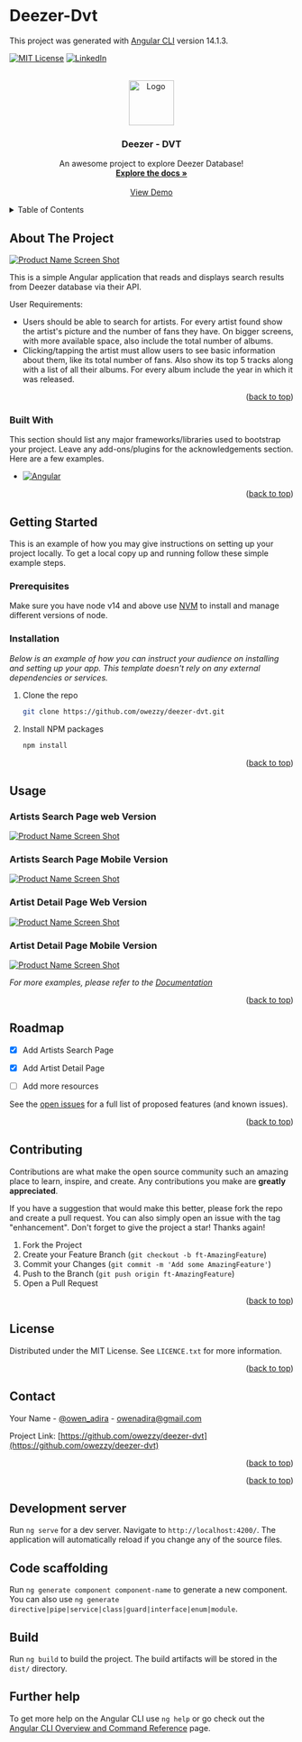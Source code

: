 # Deezer-Dvt

This project was generated with [Angular CLI](https://github.com/angular/angular-cli) version 14.1.3.


<!-- [![Contributors][contributors-shield]][contributors-url] -->
<!-- [![Forks][forks-shield]][forks-url] -->
<!-- [![Stargazers][stars-shield]][stars-url] -->
<!-- [![Issues][issues-shield]][issues-url] -->
[![MIT License][license-shield]][license-url]
[![LinkedIn][linkedin-shield]][linkedin-url]



<!-- PROJECT LOGO -->
<br />
<div align="center">
  <a href="https://github.com/othneildrew/Best-README-Template">
    <img src="src/assets/deezer-logo/PNG/Colored_Equalizer@2x.png" alt="Logo" width="80" height="80">
  </a>

<h3 align="center">Deezer - DVT</h3>

  <p align="center">
    An awesome project to explore Deezer Database!
    <br />
    <a href="https://github.com/owezzy/deezer-dvt#readme"><strong>Explore the docs »</strong></a>
    <br />
    <br />
    <a href="https://main.d3tpb1r3missdl.amplifyapp.com/#/artists">View Demo</a>
  </p>
</div>



<!-- TABLE OF CONTENTS -->
<details>
  <summary>Table of Contents</summary>
  <ol>
    <li>
      <a href="#about-the-project">About The Project</a>
      <ul>
        <li><a href="#built-with">Built With</a></li>
      </ul>
    </li>
    <li>
      <a href="#getting-started">Getting Started</a>
      <ul>
        <li><a href="#prerequisites">Prerequisites</a></li>
        <li><a href="#installation">Installation</a></li>
      </ul>
    </li>
    <li><a href="#usage">Usage</a></li>
    <li><a href="#roadmap">Roadmap</a></li>
    <li><a href="#contributing">Contributing</a></li>
    <li><a href="#license">License</a></li>
    <li><a href="#contact">Contact</a></li>
    <li><a href="#acknowledgments">Acknowledgments</a></li>
  </ol>
</details>



<!-- ABOUT THE PROJECT -->
## About The Project

[![Product Name Screen Shot][deezer-screenshot-search-artists-web]](https://main.d3tpb1r3missdl.amplifyapp.com/)

This is a simple Angular application that reads and displays search results from Deezer database via their API.


User Requirements:
* Users should be able to search for artists. For every artist found show the artist's picture and the number of fans they have. On bigger screens, with more available space, also include the total number of albums.
* Clicking/tapping the artist must allow users to see basic information about them, like its total number of fans. Also show its top 5 tracks along with a list of all their albums. For every album include the year in which it was released.

<p align="right">(<a href="#readme-top">back to top</a>)</p>


### Built With

This section should list any major frameworks/libraries used to bootstrap your project. Leave any add-ons/plugins for the acknowledgements section. Here are a few examples.


* [![Angular][Angular.io]][Angular-url]


<p align="right">(<a href="#readme-top">back to top</a>)</p>



<!-- GETTING STARTED -->
## Getting Started

This is an example of how you may give instructions on setting up your project locally.
To get a local copy up and running follow these simple example steps.

### Prerequisites

Make sure you have node v14 and above use [NVM](https://github.com/nvm-sh/nvm) to install and manage different versions of node.

### Installation

_Below is an example of how you can instruct your audience on installing and setting up your app. This template doesn't rely on any external dependencies or services._


1. Clone the repo
   ```sh
   git clone https://github.com/owezzy/deezer-dvt.git
   ```
2. Install NPM packages
   ```sh
   npm install
   ```

<p align="right">(<a href="#readme-top">back to top</a>)</p>



<!-- USAGE EXAMPLES -->
## Usage

### Artists Search Page web Version

[![Product Name Screen Shot][deezer-screenshot-search-artists-web]](https://main.d3tpb1r3missdl.amplifyapp.com/) 
 
### Artists Search Page Mobile Version

[![Product Name Screen Shot][deezer-screenshot-search-artists-mobile]](https://main.d3tpb1r3missdl.amplifyapp.com/)

### Artist Detail Page Web Version

[![Product Name Screen Shot][deezer-screenshot-artist-details-web]](https://main.d3tpb1r3missdl.amplifyapp.com/)

### Artist Detail Page Mobile Version

[![Product Name Screen Shot][deezer-screenshot-artist-details-mobile]](https://main.d3tpb1r3missdl.amplifyapp.com/)

_For more examples, please refer to the [Documentation](https://example.com)_

<p align="right">(<a href="#readme-top">back to top</a>)</p>



<!-- ROADMAP -->
## Roadmap

- [x] Add Artists Search Page
- [x] Add Artist Detail Page
- [ ] Add more resources


See the [open issues](https://github.com/owezzy/deezer-dvt/issues) for a full list of proposed features (and known issues).

<p align="right">(<a href="#readme-top">back to top</a>)</p>



<!-- CONTRIBUTING -->
## Contributing

Contributions are what make the open source community such an amazing place to learn, inspire, and create. Any contributions you make are **greatly appreciated**.

If you have a suggestion that would make this better, please fork the repo and create a pull request. You can also simply open an issue with the tag "enhancement".
Don't forget to give the project a star! Thanks again!

1. Fork the Project
2. Create your Feature Branch (`git checkout -b ft-AmazingFeature`)
3. Commit your Changes (`git commit -m 'Add some AmazingFeature'`)
4. Push to the Branch (`git push origin ft-AmazingFeature`)
5. Open a Pull Request

<p align="right">(<a href="#readme-top">back to top</a>)</p>



<!-- LICENSE -->
## License

Distributed under the MIT License. See `LICENCE.txt` for more information.

<p align="right">(<a href="#readme-top">back to top</a>)</p>



<!-- CONTACT -->
## Contact

Your Name - [@owen_adira](https://twitter.com/owen_adira) - owenadira@gmail.com

Project Link: [https://github.com/owezzy/deezer-dvt](https://github.com/owezzy/deezer-dvt)

<p align="right">(<a href="#readme-top">back to top</a>)</p>



<!-- ACKNOWLEDGMENTS -->


<p align="right">(<a href="#readme-top">back to top</a>)</p>



<!-- MARKDOWN LINKS & IMAGES -->
<!-- https://www.markdownguide.org/basic-syntax/#reference-style-links -->
[contributors-shield]: https://img.shields.io/github/contributors/othneildrew/Best-README-Template.svg?style=for-the-badge
[contributors-url]: https://github.com/othneildrew/Best-README-Template/graphs/contributors
[forks-shield]: https://img.shields.io/github/forks/othneildrew/Best-README-Template.svg?style=for-the-badge
[forks-url]: https://github.com/othneildrew/Best-README-Template/network/members
[stars-shield]: https://img.shields.io/github/stars/othneildrew/Best-README-Template.svg?style=for-the-badge
[stars-url]: https://github.com/othneildrew/Best-README-Template/stargazers
[issues-shield]: https://img.shields.io/github/issues/othneildrew/Best-README-Template.svg?style=for-the-badge
[issues-url]: https://github.com/othneildrew/Best-README-Template/issues
[license-shield]: https://img.shields.io/github/license/othneildrew/Best-README-Template.svg?style=for-the-badge
[license-url]: https://github.com/othneildrew/Best-README-Template/blob/master/LICENSE.txt
[linkedin-shield]: https://img.shields.io/badge/-LinkedIn-black.svg?style=for-the-badge&logo=linkedin&colorB=555
[linkedin-url]: https://linkedin.com/in/owezzy
[deezer-screenshot-search-artists-web]: src/assets/screenshots/artists_search_web.png
[deezer-screenshot-search-artists-mobile]: src/assets/screenshots/artists_search_mobile.png
[deezer-screenshot-artist-details-web]: src/assets/screenshots/artist_detail_web.png
[deezer-screenshot-artist-details-mobile]: src/assets/screenshots/artist_detail_mobile.png
[Angular.io]: https://img.shields.io/badge/Angular-DD0031?style=for-the-badge&logo=angular&logoColor=white
[Angular-url]: https://angular.io/

[NgRx.io]: https://img.shields.io/badge/next.js-000000?style=for-the-badge&logo=nextdotjs&logoColor=white
[NgRx-url]: https://ngrx.io/
[React.js]: https://img.shields.io/badge/React-20232A?style=for-the-badge&logo=react&logoColor=61DAFB
[React-url]: https://reactjs.org/
[Vue.js]: https://img.shields.io/badge/Vue.js-35495E?style=for-the-badge&logo=vuedotjs&logoColor=4FC08D
[Vue-url]: https://vuejs.org/
[Angular.io]: https://img.shields.io/badge/Angular-DD0031?style=for-the-badge&logo=angular&logoColor=white
[Angular-url]: https://angular.io/
[Svelte.dev]: https://img.shields.io/badge/Svelte-4A4A55?style=for-the-badge&logo=svelte&logoColor=FF3E00
[Svelte-url]: https://svelte.dev/
[Laravel.com]: https://img.shields.io/badge/Laravel-FF2D20?style=for-the-badge&logo=laravel&logoColor=white
[Laravel-url]: https://laravel.com
[Bootstrap.com]: https://img.shields.io/badge/Bootstrap-563D7C?style=for-the-badge&logo=bootstrap&logoColor=white
[Bootstrap-url]: https://getbootstrap.com
[JQuery.com]: https://img.shields.io/badge/jQuery-0769AD?style=for-the-badge&logo=jquery&logoColor=white
[JQuery-url]: https://jquery.com

## Development server

Run `ng serve` for a dev server. Navigate to `http://localhost:4200/`. The application will automatically reload if you change any of the source files.

## Code scaffolding

Run `ng generate component component-name` to generate a new component. You can also use `ng generate directive|pipe|service|class|guard|interface|enum|module`.

## Build

Run `ng build` to build the project. The build artifacts will be stored in the `dist/` directory.


## Further help

To get more help on the Angular CLI use `ng help` or go check out the [Angular CLI Overview and Command Reference](https://angular.io/cli) page.
